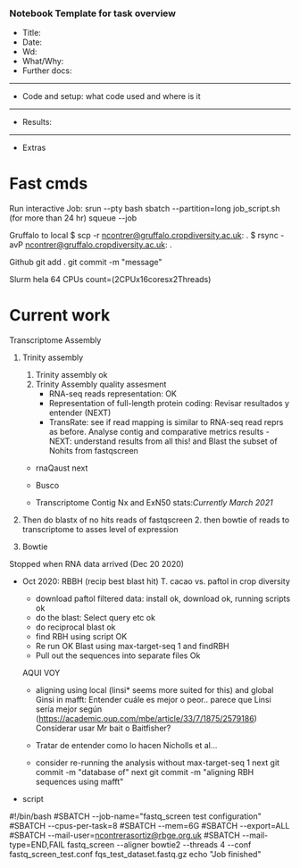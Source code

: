 ### Notebook Template for task overview

- Title:
- Date:
- Wd:
- What/Why:
- Further docs:
--------------------------------------------------------------
- Code and setup: what code used and where is it
--------------------------------------------------------------
- Results:  

--------------------------------------------------------------
- Extras

# Fast cmds

Run interactive Job:
 srun --pty bash
 sbatch --partition=long job_script.sh (for more than 24 hr)
 squeue --job

Gruffalo to local
 $ scp -r ncontrer@gruffalo.cropdiversity.ac.uk: .
 $ rsync -avP ncontrer@gruffalo.cropdiversity.ac.uk: .

 Github
 git add .
 git commit -m "message"

Slurm
hela 64 CPUs count=(2CPUx16coresx2Threads)

# Current work
Transcriptome Assembly
1. Trinity assembly
	1. Trinity assembly ok
	2. Trinity Assembly quality assesment
		- RNA-seq reads representation: OK
		- Representation of full-length protein coding: Revisar resultados y entender (NEXT)
		- TransRate: see if read mapping is similar to RNA-seq read reprs as before. Analyse contig and comparative metrics results
    -NEXT: understand results from all this!
    and Blast the subset of Nohits from fastqscreen
    - rnaQaust next
    - Busco

    - Transcriptome Contig Nx and ExN50 stats:*Currently March 2021*

2. Then do blastx of no hits reads of fastqscreen
	2. then bowtie of reads to transcriptome to asses level of expression
2. Bowtie






Stopped when RNA data arrived (Dec 20 2020)
- Oct 2020: RBBH (recip best blast hit) T. cacao vs. paftol in crop diversity
	- download paftol filtered data: install ok, download ok, running scripts ok
	- do the blast: Select query etc ok
	- do reciprocal blast ok
	- find RBH using script OK
	- Re run OK Blast using max-target-seq 1 and findRBH
	- Pull out the sequences into separate files Ok

	AQUI VOY

	- aligning using local (linsi* seems more suited for this) and global Ginsi in mafft: Entender cuále es mejor o peor.. parece que Linsi sería mejor según (https://academic.oup.com/mbe/article/33/7/1875/2579186) Considerar usar Mr bait o Baitfisher?

	- Tratar de entender como lo hacen Nicholls et al...

	- consider re-running the analysis without max-target-seq 1
next git commit -m "database of"
next git commit -m "aligning RBH sequences using mafft"



- script

#!/bin/bash
#SBATCH --job-name="fastq_screen test configuration"
#SBATCH --cpus-per-task=8
#SBATCH --mem=6G
#SBATCH --export=ALL
#SBATCH --mail-user=ncontrerasortiz@rbge.org.uk
#SBATCH --mail-type=END,FAIL
fastq_screen --aligner bowtie2 --threads 4 --conf fastq_screen_test.conf fqs_test_dataset.fastq.gz
echo "Job finished"
